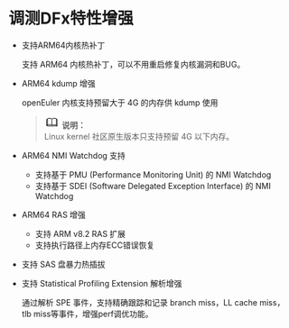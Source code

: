 # 调测DFx特性增强<a name="ZH-CN_TOPIC_0221461495"></a>

-   支持ARM64内核热补丁

    支持 ARM64 内核热补丁，可以不用重启修复内核漏洞和BUG。


-   ARM64 kdump 增强

    openEuler 内核支持预留大于 4G 的内存供 kdump 使用

    >![](public_sys-resources/icon-note.gif) **说明：**   
    >Linux kernel 社区原生版本只支持预留 4G 以下内存。  


-   ARM64 NMI Watchdog 支持
    -   支持基于 PMU \(Performance Monitoring Unit\)  的 NMI Watchdog
    -   支持基于 SDEI \(Software Delegated Exception Interface\) 的 NMI Watchdog


-   ARM64 RAS 增强
    -   支持 ARM v8.2 RAS 扩展
    -   支持执行路径上内存ECC错误恢复


-   支持 SAS 盘暴力热插拔
-   支持 Statistical Profiling Extension 解析增强

    通过解析 SPE 事件，支持精确跟踪和记录 branch miss，LL cache miss，tlb miss等事件，增强perf调优功能。


